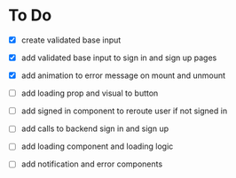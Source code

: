 # To Do

- [x] create validated base input
- [x] add validated base input to sign in and sign up pages
- [x] add animation to error message on mount and unmount

- [ ] add loading prop and visual to button
- [ ] add signed in component to reroute user if not signed in
- [ ] add calls to backend sign in and sign up

- [ ] add loading component and loading logic
- [ ] add notification and error components
